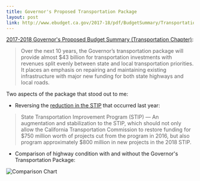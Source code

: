 ```yaml
---
title: Governor's Proposed Transportation Package
layout: post
link: http://www.ebudget.ca.gov/2017-18/pdf/BudgetSummary/Transportation.pdf
---
```


[2017-2018 Governor's Proposed Budget Summary (Transportation Chapter)](http://www.ebudget.ca.gov/2017-18/pdf/BudgetSummary/Transportation.pdf):

> Over the next 10 years, the Governor’s transportation package will provide almost$43 billion for transportation investments with revenues split evenly between stateand local transportation priorities. It places an emphasis on repairing and maintaining existing infrastructure with major new funding for both state highways and local roads.

Two aspects of the package that stood out to me:

* Reversing the [reduction in the STIP](http://davidgiongco.com/stip-reduction.html) that occurred last year:

> State Transportation Improvement Program (STIP) — An augmentation and stabilization to the STIP, which should not only allow the California Transportation Commission to restore funding for $750 million worth of projects cut from the program in 2016, but also program approximately $800 million in new projects in the 2018 STIP.

* Comparison of highway condition with and without the Governor's Transportation Package:
 
![Comparison Chart](http://davidgiongco.com/images/governors_budget_table.jpg)
